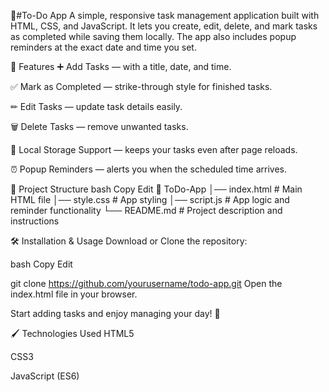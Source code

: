 📝#To-Do App
A simple, responsive task management application built with HTML, CSS, and JavaScript.
It lets you create, edit, delete, and mark tasks as completed while saving them locally.
The app also includes popup reminders at the exact date and time you set.

🚀 Features
➕ Add Tasks — with a title, date, and time.

✅ Mark as Completed — strike-through style for finished tasks.

✏ Edit Tasks — update task details easily.

🗑 Delete Tasks — remove unwanted tasks.

💾 Local Storage Support — keeps your tasks even after page reloads.

⏰ Popup Reminders — alerts you when the scheduled time arrives.

📂 Project Structure
bash
Copy
Edit
📁 ToDo-App
│── index.html     # Main HTML file
│── style.css      # App styling
│── script.js      # App logic and reminder functionality
└── README.md      # Project description and instructions

🛠 Installation & Usage
Download or Clone the repository:

bash
Copy
Edit

git clone https://github.com/yourusername/todo-app.git
Open the index.html file in your browser.

Start adding tasks and enjoy managing your day! 🎯


🖌 Technologies Used
HTML5

CSS3

JavaScript (ES6)

